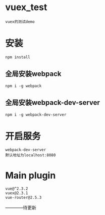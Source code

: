 # vuex_test
    vuex的测试demo
# 安装
    npm install
## 全局安装webpack
    npm i -g webpack
## 全局安装webpack-dev-server
    npm i -g webpack-dev-server
# 开启服务
    webpack-dev-server
    默认地址为localhost:8080
# Main plugin
    vue@^2.3.2
    vuex@2.3.1
    vue-router@2.5.3
————待更新
